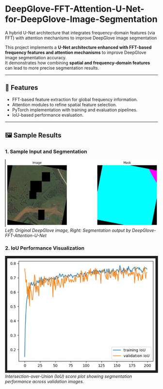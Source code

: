 # DeepGlove-FFT-Attention-U-Net-for-DeepGlove-Image-Segmentation
A hybrid U-Net architecture that integrates frequency-domain features (via FFT) with attention mechanisms to improve DeepGlove image segmentation

This project implements a **U-Net architecture enhanced with FFT-based frequency features and attention mechanisms** to improve DeepGlove image segmentation accuracy.  
It demonstrates how combining **spatial and frequency-domain features** can lead to more precise segmentation results.  

---

## 🔑 Features
- FFT-based feature extraction for global frequency information.  
- Attention modules to refine spatial feature selection.  
- PyTorch implementation with training and evaluation pipelines.  
- IoU-based performance evaluation.  

---

## 🖼️ Sample Results

### 1. Sample Input and Segmentation
![Sample Input and Segmentation](DeepGlove_FFT_Attention_U_Net_for_DeepGlove_Image_Segmentation/inm.jpg)
*Left: Original DeepGlove image, Right: Segmentation output by DeepGlove-FFT-Attention-U-Net*

### 2. IoU Performance Visualization
![IoU Performance](DeepGlove_FFT_Attention_U_Net_for_DeepGlove_Image_Segmentation/iou.jpg)
*Intersection-over-Union (IoU) score plot showing segmentation performance across validation images.*



